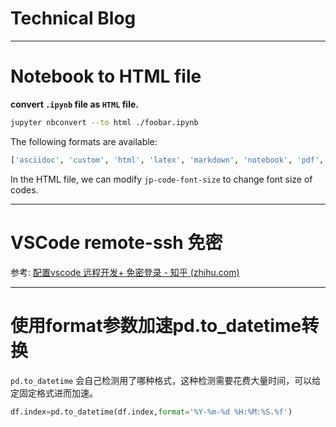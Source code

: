 # Technical Blog

---



# Notebook to HTML file

**convert `.ipynb` file as `HTML` file.**

```bash
jupyter nbconvert --to html ./foobar.ipynb
```

The following formats are available: 

```bash
['asciidoc', 'custom', 'html', 'latex', 'markdown', 'notebook', 'pdf', 'python', 'qtpdf', 'qtpng', 'rst', 'script', 'slides', 'webpdf']   
```

In the HTML file, we can modify `jp-code-font-size` to change font size of codes.

---



# VSCode remote-ssh 免密

参考: [配置vscode 远程开发+ 免密登录 - 知乎 (zhihu.com)](https://zhuanlan.zhihu.com/p/222452460)

---



# 使用format参数加速pd.to_datetime转换

`pd.to_datetime` 会自己检测用了哪种格式，这种检测需要花费大量时间，可以给定固定格式进而加速。

```python
df.index=pd.to_datetime(df.index,format='%Y-%m-%d %H:%M:%S.%f')
```

